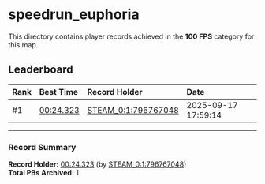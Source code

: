 # speedrun_euphoria

This directory contains player records achieved in the **100 FPS** category for this map.

## Leaderboard

| Rank | Best Time | Record Holder | Date                |
| :--- | :-------- | :------------ | :------------------ |
| #1   | [00:24.323](./00024323_STEAM_0_1_796767048_20250917-175914.zip) | [STEAM_0:1:796767048](https://speedrun16.com/profile/STEAM_0:1:796767048)   | 2025-09-17 17:59:14 |

---

### Record Summary
**Record Holder:** [00:24.323](./00024323_STEAM_0_1_796767048_20250917-175914.zip) (by [STEAM_0:1:796767048](https://speedrun16.com/profile/STEAM_0:1:796767048))  
**Total PBs Archived:** 1